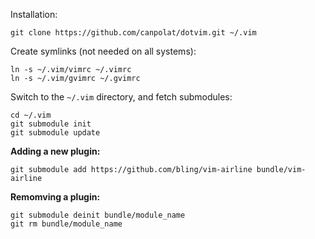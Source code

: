 Installation:

    git clone https://github.com/canpolat/dotvim.git ~/.vim

Create symlinks (not needed on all systems):

    ln -s ~/.vim/vimrc ~/.vimrc
    ln -s ~/.vim/gvimrc ~/.gvimrc

Switch to the `~/.vim` directory, and fetch submodules:

    cd ~/.vim
    git submodule init
    git submodule update

**Adding a new plugin:**

    git submodule add https://github.com/bling/vim-airline bundle/vim-airline

**Remomving a plugin:**

    git submodule deinit bundle/module_name
    git rm bundle/module_name


